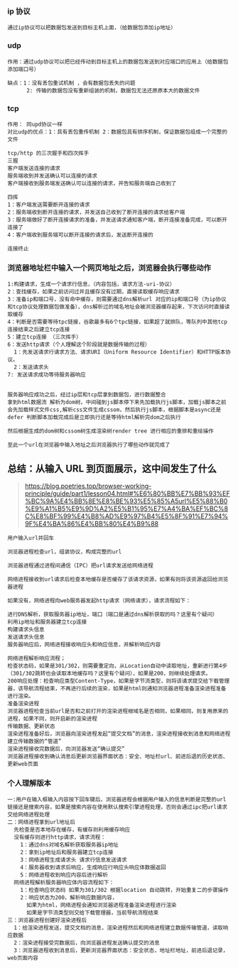 ### ip 协议

```
通过ip协议可以把数据包发送到目标主机上面，（给数据包添加ip地址）
```

### udp

```
作用：通过udp协议可以把已经传动到目标主机上的数据包发送到对应端口的应用上（给数据包添加端口号）

缺点：1：没有丢包重试机制 ，会有数据包丢失的问题
      2: 传输的数据包没有重新组装的机制，数据包无法还原原本大的数据文件
```

### tcp

```
作用： 同upd协议一样
对比udp的优点：1：具有丢包重传机制 2：数据包具有排序机制，保证数据包组成一个完整的文件

tcp/http 的三次握手和四次挥手
三握
客户端发送连接的请求
服务端收到并发送确认可以连接的请求
客户端接收到服务端发送确认可以连接的请求，并告知服务端自己收到了

四挥
1：客户端发送需要断开连接的请求
2：服务端收到断开连接的请求，并发送自己收到了断开连接的请求给客户端
3：服务端做好了断开连接请求的准备，并发送请求通知客户端，断开连接准备完成，可以断开连接了
4：客户端收到服务端可以断开连接的请求后，发送断开连接的

连接终止
```

### 浏览器地址栏中输入一个网页地址之后，浏览器会执行哪些动作

```
1:构建请求，生成一个请求行信息，（内容包括，请求方法-uri-协议）
2：查找缓存，如果之前访问过并且缓存没有过期，直接读取缓存响应请求
3：准备ip和端口号，没有命中缓存，则需要通过dns解析url 对应的ip和端口号（为ip协议和tcp协议处理数据包做准备），dns解析过的域名地址会被浏览器缓存起来，下次访问时直接读取缓存
4：判断是否需要等待tpc链接，谷歌最多有6个tpc链接，如果超了就排队，等队列中其他tcp连接结束之后建立tcp连接
5：建立tcp连接 （三次挥手）
6：发送http请求（个人理解这个阶段就是数据传输的过程）
  1：先发送请求行请求方法、请求URI（Uniform Resource Identifier）和HTTP版本协议。
  2：发送请求头
7: 发送请求成功等待服务器响应


服务器响应成功之后，经过ip层和tcp层拿到数据包，进行数据整合
拿到html数据流 解析为dom树，中间碰到js脚本停下来先加载执行js脚本，加载js脚本之前会先加载样式文件css,解析css文件生成cssom，然后执行js脚本，根据脚本是async还是defer 判断脚本加载完成后是立即执行还是等待html解析完dom之后执行

然后根据生成的dom树和cssom树生成渲染树render tree 进行相应的重排和重绘操作

至此一个url在浏览器中输入地址之后浏览器执行了哪些动作就完成了
```

## 总结：从输入 URL 到页面展示，这中间发生了什么

> https://blog.poetries.top/browser-working-principle/guide/part1/lesson04.html#%E6%80%BB%E7%BB%93%EF%BC%9A%E4%BB%8E%E8%BE%93%E5%85%A5url%E5%88%B0%E9%A1%B5%E9%9D%A2%E5%B1%95%E7%A4%BA%EF%BC%8C%E8%BF%99%E4%B8%AD%E9%97%B4%E5%8F%91%E7%94%9F%E4%BA%86%E4%BB%80%E4%B9%88

```
用户输入url并回车

浏览器进程检查url，组装协议，构成完整的url

浏览器进程通过进程间通信（IPC）把url请求发送给网络进程

网络进程接收到url请求后检查本地缓存是否缓存了该请求资源，如果有则将该资源返回给浏览器进程

如果没有，网络进程向web服务器发起http请求（网络请求），请求流程如下：

进行DNS解析，获取服务器ip地址，端口（端口是通过dns解析获取的吗？这里有个疑问）
利用ip地址和服务器建立tcp连接
构建请求头信息
发送请求头信息
服务器响应后，网络进程接收响应头和响应信息，并解析响应内容

网络进程解析响应流程；
检查状态码，如果是301/302，则需要重定向，从Location自动中读取地址，重新进行第4步 （301/302跳转也会读取本地缓存吗？这里有个疑问），如果是200，则继续处理请求。
200响应处理：检查响应类型Content-Type，如果是字节流类型，则将该请求提交给下载管理器，该导航流程结束，不再进行后续的渲染，如果是html则通知浏览器进程准备渲染进程准备进行渲染。
准备渲染进程
浏览器进程检查当前url是否和之前打开的渲染进程根域名是否相同，如果相同，则复用原来的进程，如果不同，则开启新的渲染进程
传输数据、更新状态
渲染进程准备好后，浏览器向渲染进程发起“提交文档”的消息，渲染进程接收到消息和网络进程建立传输数据的“管道”
渲染进程接收完数据后，向浏览器发送“确认提交”
浏览器进程接收到确认消息后更新浏览器界面状态：安全、地址栏url、前进后退的历史状态、更新web页面
```

### 个人理解版本

```
一:用户在输入框输入内容按下回车键后，浏览器进程会根据用户输入的信息判断是完整的url链接还是搜索内容，如果是搜索内容在使用默认搜索引擎进程处理，否则会通过ipc把url请求交给网络进程处理
二：网络进程拿到url地址后
  先检查是否本地存在缓存，有缓存则利用缓存响应
  没有缓存则进行http请求，请求流程：
    1：通过dns对域名解析获取服务器ip地址
    2：拿到ip地址后和服务器建立tcp连接
    3：网络进程生成请求头 请求行信息发送请求
    4：服务器收到请求后响应，生成响应行响应头响应体数据返回
    5：网络进程收到响应内容后进行解析
  网络进程解析服务器响应体内容流程如下：
    1：检查响应状态码 如果为301/302 根据location 自动跳转，开始重复二的步骤操作
    2：响应状态为200，解析响应数据内容，
      如果为html，网络进程会通知浏览器进程准备渲染进程进行渲染
      如果是字节流类型则交给下载管理器，当前导航流程结束
三：浏览器进程创建好渲染进程后
  1：给渲染进程发送，提交文档的消息，渲染进程然后和网络进程建立数据传输管道，读取响应数据
  2：渲染进程接受完数据后，向浏览器进程发送确认提交的消息
  3：浏览器进程收到消息后，更新浏览器界面状态：安全状态，地址栏地址，前进后退记录，web页面内容
```
